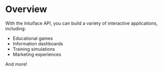 # Overview

With the Intuiface API, you can build a variety of interactive applications, including:

- Educational games
- Information dashboards
- Training simulations
- Marketing experiences

And more!

